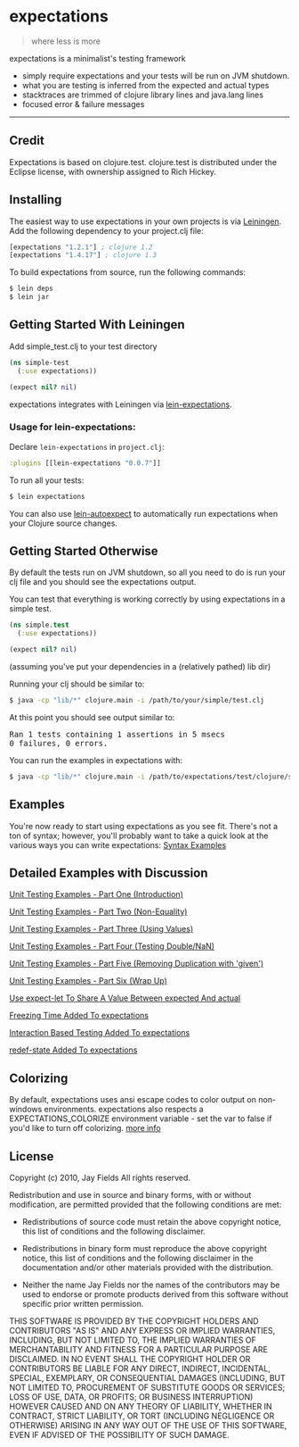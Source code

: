 # expectations

> where less is more

expectations is a minimalist's testing framework

 *  simply require expectations and your tests will be run on JVM shutdown.
 *  what you are testing is inferred from the expected and actual types
 *  stacktraces are trimmed of clojure library lines and java.lang lines
 *  focused error & failure messages

----------

## Credit

Expectations is based on clojure.test. clojure.test is distributed under the Eclipse license, with
ownership assigned to Rich Hickey.

## Installing


The easiest way to use expectations in your own projects is via
[Leiningen](http://github.com/technomancy/leiningen). Add the
following dependency to your project.clj file:

```clojure
[expectations "1.2.1"] ; clojure 1.2
[expectations "1.4.17"] ; clojure 1.3
```

To build expectations from source, run the following commands:

```bash
$ lein deps
$ lein jar
```

## Getting Started With Leiningen

Add simple_test.clj to your test directory

```clojure
(ns simple-test
  (:use expectations))

(expect nil? nil)
```

expectations integrates with Leiningen via [lein-expectations](https://github.com/gar3thjon3s/lein-expectations).

### Usage for lein-expectations:

Declare `lein-expectations` in `project.clj`:

```clojure
:plugins [[lein-expectations "0.0.7"]]
```

To run all your tests:

```bash
$ lein expectations
```

You can also use [lein-autoexpect](https://github.com/jakemcc/lein-autoexpect) to automatically run expectations when your Clojure source changes.

## Getting Started Otherwise

By default the tests run on JVM shutdown, so all you need to do is run your clj file and you should see the expectations output.

You can test that everything is working correctly by using
expectations in a simple test.

```clojure
(ns simple.test
  (:use expectations))

(expect nil? nil)
```

(assuming you've put your dependencies in a (relatively pathed) lib dir)

Running your clj should be similar to:
```bash
$ java -cp "lib/*" clojure.main -i /path/to/your/simple/test.clj
```

At this point you should see output similar to:

<pre>Ran 1 tests containing 1 assertions in 5 msecs
0 failures, 0 errors.</pre>

You can run the examples in expectations with:
```bash
$ java -cp "lib/*" clojure.main -i /path/to/expectations/test/clojure/success/success_examples.clj
```

## Examples

You're now ready to start using expectations as you see fit. There's not a ton of syntax; however, you'll probably want to take a quick look at the various ways you can write expectations: [Syntax Examples](http://github.com/jaycfields/expectations/blob/master/test/clojure/success/success_examples.clj)

## Detailed Examples with Discussion

[Unit Testing Examples - Part One (Introduction)](http://blog.jayfields.com/2011/11/clojure-expectations-introduction.html)

[Unit Testing Examples - Part Two (Non-Equality)](http://blog.jayfields.com/2011/11/clojure-non-equality-expectations.html)

[Unit Testing Examples - Part Three (Using Values)](http://blog.jayfields.com/2011/11/clojure-expectations-with-values-in.html)

[Unit Testing Examples - Part Four (Testing Double/NaN)](http://blog.jayfields.com/2011/11/clojure-expectations-and-doublenan.html)

[Unit Testing Examples - Part Five (Removing Duplication with 'given')](http://blog.jayfields.com/2011/11/clojure-expectations-removing.html)

[Unit Testing Examples - Part Six (Wrap Up)](http://blog.jayfields.com/2011/11/clojure-expectations-unit-testing-wrap.html)

[Use expect-let To Share A Value Between expected And actual](http://blog.jayfields.com/2012/11/clojure-use-expect-let-to-share-value.html)

[Freezing Time Added To expectations](http://blog.jayfields.com/2012/11/clojure-freezing-time-added-to.html)

[Interaction Based Testing Added To expectations](http://blog.jayfields.com/2012/11/clojure-interaction-based-testing-added.html)

[redef-state Added To expectations](http://blog.jayfields.com/2012/10/clojure-redef-state-added-to.html)

## Colorizing

By default, expectations uses ansi escape codes to color output on non-windows environments. expectations also respects a EXPECTATIONS_COLORIZE environment variable - set the var to false if you'd like to turn off colorizing.
[more info](http://blog.jayfields.com/2012/05/clojure-expectations-colorized.html)

## License

Copyright (c) 2010, Jay Fields
All rights reserved.

Redistribution and use in source and binary forms, with or without modification, are permitted provided that the following conditions are met:

* Redistributions of source code must retain the above copyright notice, this list of conditions and the following disclaimer.

* Redistributions in binary form must reproduce the above copyright notice, this list of conditions and the following disclaimer in the documentation and/or other materials provided with the distribution.

* Neither the name Jay Fields nor the names of the contributors may be used to endorse or promote products derived from this software without specific prior written permission.

THIS SOFTWARE IS PROVIDED BY THE COPYRIGHT HOLDERS AND CONTRIBUTORS "AS IS" AND ANY EXPRESS OR IMPLIED WARRANTIES, INCLUDING, BUT NOT LIMITED TO, THE IMPLIED WARRANTIES OF MERCHANTABILITY AND FITNESS FOR A PARTICULAR PURPOSE ARE DISCLAIMED. IN NO EVENT SHALL THE COPYRIGHT HOLDER OR CONTRIBUTORS BE LIABLE FOR ANY DIRECT, INDIRECT, INCIDENTAL, SPECIAL, EXEMPLARY, OR CONSEQUENTIAL DAMAGES (INCLUDING, BUT NOT LIMITED TO, PROCUREMENT OF SUBSTITUTE GOODS OR SERVICES; LOSS OF USE, DATA, OR PROFITS; OR BUSINESS INTERRUPTION) HOWEVER CAUSED AND ON ANY THEORY OF LIABILITY, WHETHER IN CONTRACT, STRICT LIABILITY, OR TORT (INCLUDING NEGLIGENCE OR OTHERWISE) ARISING IN ANY WAY OUT OF THE USE OF THIS SOFTWARE, EVEN IF ADVISED OF THE POSSIBILITY OF SUCH DAMAGE.
